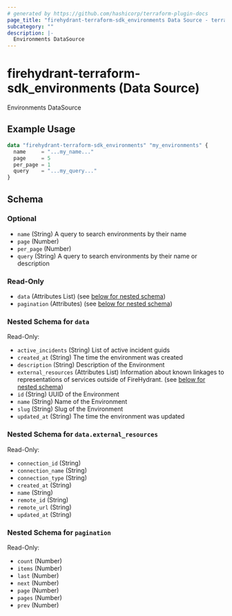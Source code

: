```yaml
---
# generated by https://github.com/hashicorp/terraform-plugin-docs
page_title: "firehydrant-terraform-sdk_environments Data Source - terraform-provider-firehydrant-terraform-sdk"
subcategory: ""
description: |-
  Environments DataSource
---
```


# firehydrant-terraform-sdk_environments (Data Source)

Environments DataSource

## Example Usage

```terraform
data "firehydrant-terraform-sdk_environments" "my_environments" {
  name     = "...my_name..."
  page     = 5
  per_page = 1
  query    = "...my_query..."
}
```

<!-- schema generated by tfplugindocs -->
## Schema

### Optional

- `name` (String) A query to search environments by their name
- `page` (Number)
- `per_page` (Number)
- `query` (String) A query to search environments by their name or description

### Read-Only

- `data` (Attributes List) (see [below for nested schema](#nestedatt--data))
- `pagination` (Attributes) (see [below for nested schema](#nestedatt--pagination))

<a id="nestedatt--data"></a>
### Nested Schema for `data`

Read-Only:

- `active_incidents` (String) List of active incident guids
- `created_at` (String) The time the environment was created
- `description` (String) Description of the Environment
- `external_resources` (Attributes List) Information about known linkages to representations of services outside of FireHydrant. (see [below for nested schema](#nestedatt--data--external_resources))
- `id` (String) UUID of the Environment
- `name` (String) Name of the Environment
- `slug` (String) Slug of the Environment
- `updated_at` (String) The time the environment was updated

<a id="nestedatt--data--external_resources"></a>
### Nested Schema for `data.external_resources`

Read-Only:

- `connection_id` (String)
- `connection_name` (String)
- `connection_type` (String)
- `created_at` (String)
- `name` (String)
- `remote_id` (String)
- `remote_url` (String)
- `updated_at` (String)



<a id="nestedatt--pagination"></a>
### Nested Schema for `pagination`

Read-Only:

- `count` (Number)
- `items` (Number)
- `last` (Number)
- `next` (Number)
- `page` (Number)
- `pages` (Number)
- `prev` (Number)
